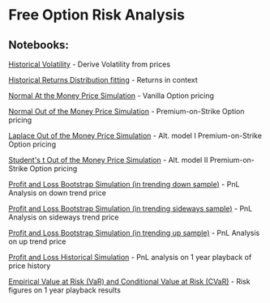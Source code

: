# Free Option Risk Analysis

## Notebooks:

[Historical Volatility](historical_volatility.ipynb) - Derive Volatility from prices

[Historical Returns Distribution fitting](historical_returns_fit.ipynb) - Returns in context

[Normal At the Money Price Simulation](normal_at_money_simulation.ipynb) - Vanilla Option pricing

[Normal Out of the Money Price Simulation](normal_out_money_simulation.ipynb) - Premium-on-Strike Option pricing

[Laplace Out of the Money Price Simulation](laplace_out_money_simulation.ipynb) - Alt. model I Premium-on-Strike Option pricing 

[Student's t Out of the Money Price Simulation](student_t_out_money_simulation.ipynb) - Alt. model II Premium-on-Strike Option pricing 

[Profit and Loss Bootstrap Simulation (in trending down sample)](pnl_bootstrap_down_simulation.ipynb) - PnL Analysis on down trend price

[Profit and Loss Bootstrap Simulation (in trending sideways sample)](pnl_bootstrap_sideways_simulation.ipynb) - PnL Analysis on sideways trend price

[Profit and Loss Bootstrap Simulation (in trending up sample)](pnl_bootstrap_up_simulation.ipynb) - PnL Analysis on up trend price

[Profit and Loss Historical Simulation](pnl_historical_simulation.ipynb) - PnL analysis on 1 year playback of price history

[Empirical Value at Risk (VaR) and Conditional Value at Risk (CVaR)](historical_var.ipynb) - Risk figures on 1 year playback results
